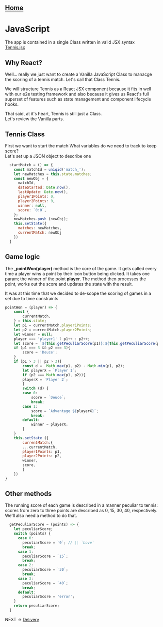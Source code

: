 
## [Home](./index.md)

# JavaScript

The app is contained in a single Class written in valid JSX syntax  
[Tennis.jsx](https://github.com/listingslab-software/tennis-challenge-sydney/blob/master/src/Tennis/Tennis.jsx)


## Why React?

Well... really we just want to create a Vanilla JavaScript 
Class to manacge the scoring of a tennis match. Let's call that Class Tennis.  

We will structure Tennis as a React JSX component because it fits in well  
with our e2e testing framework and also because it gives us React's full  
superset of features such as state management and component lifecycle hooks.  

That said, at it's heart, Tennis is still just a Class.  
Let's review the Vanilla parts.

## Tennis Class

First we want to start the match
What variables do we need to track to keep score?  
Let's set up a JSON object to describe one

```javascript
  startMatch = () => {
    const matchId = uniqid('match_');
    let newMatches = this.state.matches;
    const newObj = {
      matchId,
      dateStarted: Date.now(),
      lastUpdate: Date.now(),
      player1Points: 0,
      player2Points: 0,
      winner: null,
      score: `0:0`,
    };
    newMatches.push (newObj);
    this.setState({
      matches: newMatches,
      currentMatch: newObj
    })
  }
```
## Game logic

The ___pointWon(player)__ method is the core of the game. It gets called every time a player wins a point by their icon button being clicked. It takes one param; the winner of the point __player__. The method then processes the point, works out the score and updates the state with the result.

It was at this time that we decided to de-scope the scoring of games in a set due to time constraints. 

```javascript
pointWon = (player) => {
    const {
        currentMatch,
    } = this.state;
    let p1 = currentMatch.player1Points;
    let p2 = currentMatch.player2Points;
    let winner = null;
    player === 'player1' ? p1++ : p2++;
    let score = `${this.getPeculiarScore(p1)}:${this.getPeculiarScore(p2)}`;
    if (p1 === 3 && p2 === 3){
        score = 'Deuce';
    }  
    if (p1 > 3 || p2 > 3){
        const d =  Math.max(p1, p2) - Math.min(p1, p2);
        let playerX = `Player 1`;
        if (p2 === Math.max(p1, p2)){
        playerX = `Player 2`;
        }
        switch (d) {
        case 0:
            score = `Deuce`;
            break;
        case 1:
            score = `Advantage ${playerX}`;
            break;
        default:
            winner = playerX;
        }
    }
    this.setState ({
        currentMatch:{
        ...currentMatch,
        player1Points: p1,
        player2Points: p2,
        winner,
        score,
        }
    })
}
```

## Other methods

The running score of each game is described in a manner peculiar to tennis: scores from zero to three points are described as 0, 15, 30, 40, respectively. We'll also need a method to do that.

```javascript
  getPeculiarScore = (points) => {
    let peculiarScore;
    switch (points) {
      case 0:
        peculiarScore = `0`; // || `Love`
        break;
      case 1:
        peculiarScore = `15`;
        break;
      case 2:
        peculiarScore = `30`;
        break;
      case 3:
        peculiarScore = `40`;
        break;
      default: 
        peculiarScore = 'error';
    }
    return peculiarScore;
  }
```

NEXT => [Delivery](https://listingslab-software.github.io/tennis-challenge-sydney/solution.html)